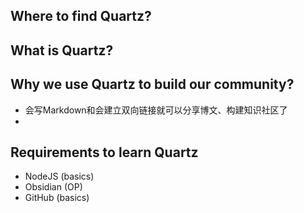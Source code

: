 ## Where to find Quartz?

## What is Quartz?

## Why we use Quartz to build our community?

- 会写Markdown和会建立双向链接就可以分享博文、构建知识社区了
- 

## Requirements to learn Quartz

- NodeJS (basics)
- Obsidian (OP)
- GitHub (basics)